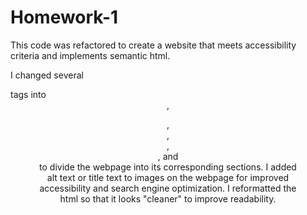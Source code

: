 # Homework-1

This code was refactored to create a website that meets accessibility criteria and implements semantic html.

I changed several <div> tags into <header>, <figure>, <main>, <section>, <aside>, and <footer> to divide the webpage into its corresponding sections.
I added alt text or title text to images on the webpage for improved accessibility and search engine optimization.
I reformatted the html so that it looks "cleaner" to improve readability. 
